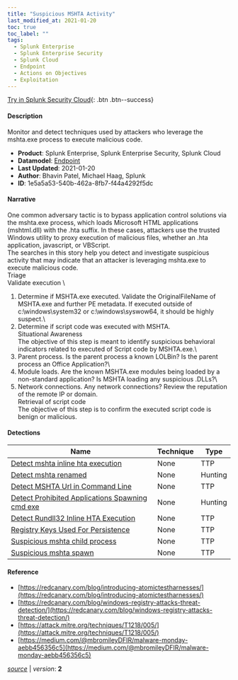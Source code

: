 ```yaml
---
title: "Suspicious MSHTA Activity"
last_modified_at: 2021-01-20
toc: true
toc_label: ""
tags:
  - Splunk Enterprise
  - Splunk Enterprise Security
  - Splunk Cloud
  - Endpoint
  - Actions on Objectives
  - Exploitation
---
```


[Try in Splunk Security Cloud](https://www.splunk.com/en_us/cyber-security.html){: .btn .btn--success}

#### Description

Monitor and detect techniques used by attackers who leverage the mshta.exe process to execute malicious code.

- **Product**: Splunk Enterprise, Splunk Enterprise Security, Splunk Cloud
- **Datamodel**: [Endpoint](https://docs.splunk.com/Documentation/CIM/latest/User/Endpoint)
- **Last Updated**: 2021-01-20
- **Author**: Bhavin Patel, Michael Haag, Splunk
- **ID**: 1e5a5a53-540b-462a-8fb7-f44a4292f5dc

#### Narrative

One common adversary tactic is to bypass application control solutions via the mshta.exe process, which loads Microsoft HTML applications (mshtml.dll) with the .hta suffix. In these cases, attackers use the trusted Windows utility to proxy execution of malicious files, whether an .hta application, javascript, or VBScript.\
The searches in this story help you detect and investigate suspicious activity that may indicate that an attacker is leveraging mshta.exe to execute malicious code.\
Triage\
Validate execution \
1. Determine if MSHTA.exe executed. Validate the OriginalFileName of MSHTA.exe and further PE metadata. If executed outside of c:\windows\system32 or c:\windows\syswow64, it should be highly suspect.\
1. Determine if script code was executed with MSHTA.\
Situational Awareness\
The objective of this step is meant to identify suspicious behavioral indicators related to executed of Script code by MSHTA.exe.\
1. Parent process. Is the parent process a known LOLBin? Is the parent process an Office Application?\
1. Module loads. Are the known MSHTA.exe modules being loaded by a non-standard application? Is MSHTA loading any suspicious .DLLs?\
1. Network connections. Any network connections? Review the reputation of the remote IP or domain.\
Retrieval of script code\
The objective of this step is to confirm the executed script code is benign or malicious.

#### Detections

| Name        | Technique   | Type         |
| ----------- | ----------- |--------------|
| [Detect mshta inline hta execution](/endpoint/detect_mshta_inline_hta_execution/) | None| TTP |
| [Detect mshta renamed](/endpoint/detect_mshta_renamed/) | None| Hunting |
| [Detect MSHTA Url in Command Line](/endpoint/detect_mshta_url_in_command_line/) | None| TTP |
| [Detect Prohibited Applications Spawning cmd exe](/endpoint/detect_prohibited_applications_spawning_cmd_exe/) | None| Hunting |
| [Detect Rundll32 Inline HTA Execution](/endpoint/detect_rundll32_inline_hta_execution/) | None| TTP |
| [Registry Keys Used For Persistence](/endpoint/registry_keys_used_for_persistence/) | None| TTP |
| [Suspicious mshta child process](/endpoint/suspicious_mshta_child_process/) | None| TTP |
| [Suspicious mshta spawn](/endpoint/suspicious_mshta_spawn/) | None| TTP |

#### Reference

* [https://redcanary.com/blog/introducing-atomictestharnesses/](https://redcanary.com/blog/introducing-atomictestharnesses/)
* [https://redcanary.com/blog/windows-registry-attacks-threat-detection/](https://redcanary.com/blog/windows-registry-attacks-threat-detection/)
* [https://attack.mitre.org/techniques/T1218/005/](https://attack.mitre.org/techniques/T1218/005/)
* [https://medium.com/@mbromileyDFIR/malware-monday-aebb456356c5](https://medium.com/@mbromileyDFIR/malware-monday-aebb456356c5)



[*source*](https://github.com/splunk/security_content/tree/develop/stories/suspicious_mshta_activity.yml) \| *version*: **2**